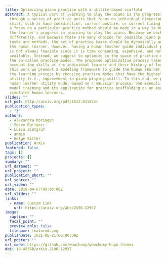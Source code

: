 ```yaml
---
title: Optimizing piano practice with a utility-based scaffold
abstract: A typical part of learning to play the piano is the progression
  through a series of practice units that focus on individual dimensions of the
  skill, such as hand coordination, correct posture, or correct timing. Ideally,
  a focus on a particular practice method should be made in a way to maximize
  the learner's progress in learning to play the piano. Because we each learn
  differently, and because there are many choices for possible piano practice
  tasks and methods, the set of practice tasks should be dynamically adapted to
  the human learner. However, having a human teacher guide individual practice
  is not always feasible since it is time consuming, expensive, and not always
  available. Instead, we suggest to optimize in the space of practice methods,
  the so-called practice modes. The proposed optimization process takes into
  account the skills of the individual learner and their history of learning. In
  this work we present a modeling framework to guide the human learner through
  the learning process by choosing practice modes that have the highest expected
  utility (i.e., improvement in piano playing skill). To this end, we propose a
  human learner utility model based on a Gaussian process, and exemplify the
  model training and its application for practice scaffolding on an example of
  simulated human learners.
slides: ""
url_pdf: http://arxiv.org/pdf/1512.04133v1
publication_types:
  - "3"
authors:
  - Alexandra Moringen
  - Sören Rüttgers
  - Luisa Zintgraf
  - admin
  - Helge Ritter
publication: ArXiv
featured: false
tags: []
projects: []
summary: ""
url_dataset: ""
url_project: ""
publication_short: ""
url_source: ""
url_video: ""
date: 2019-04-07T00:00:00Z
url_slides: ""
links:
  - name: Custom Link
    url: https://arxiv.org/abs/2106.12937
image:
  caption: ""
  focal_point: ""
  preview_only: false
  filename: featured.png
publishDate: 2021-06-21T00:00:00Z
url_poster: ""
url_code: https://github.com/wowchemy/wowchemy-hugo-themes
doi: 10.48550/arXiv.2106.12937
---
```


